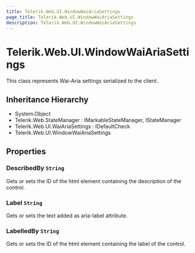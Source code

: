 ```yaml
---
title: Telerik.Web.UI.WindowWaiAriaSettings
page_title: Telerik.Web.UI.WindowWaiAriaSettings
description: Telerik.Web.UI.WindowWaiAriaSettings
---
```


# Telerik.Web.UI.WindowWaiAriaSettings

This class represents Wai-Aria settings serialized to the client.

## Inheritance Hierarchy

* System.Object
* Telerik.Web.StateManager : IMarkableStateManager, IStateManager
* Telerik.Web.UI.WaiAriaSettings : IDefaultCheck
* Telerik.Web.UI.WindowWaiAriaSettings

## Properties

###  DescribedBy `String`

Gets or sets the ID of the html element containing the description of the control.

###  Label `String`

Gets or sets the text added as aria-label attribute.

###  LabelledBy `String`

Gets or sets the ID of the html element containing the label of the control.

